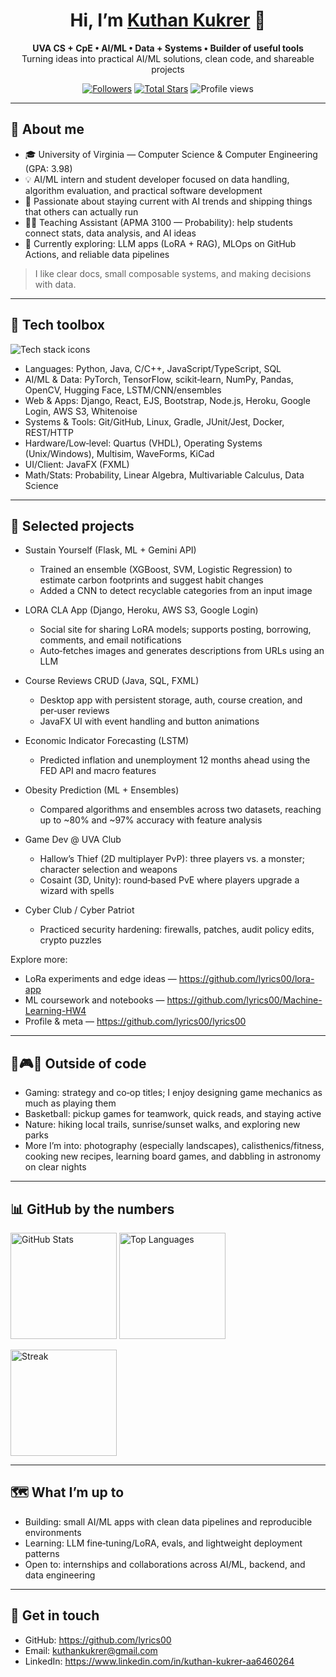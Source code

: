 <h1 align="center">Hi, I’m <a href="https://github.com/lyrics00">Kuthan Kukrer</a> 👋</h1>
<p align="center">
  <b>UVA CS + CpE • AI/ML • Data + Systems • Builder of useful tools</b><br>
  <span>Turning ideas into practical AI/ML solutions, clean code, and shareable projects</span>
</p>

<p align="center">
  <a href="https://github.com/lyrics00?tab=followers"><img alt="Followers" src="https://img.shields.io/github/followers/lyrics00?style=flat&label=Followers"></a>
  <a href="https://github.com/lyrics00?tab=repositories&sort=stargazers"><img alt="Total Stars" src="https://img.shields.io/github/stars/lyrics00?affiliations=OWNER%2CCOLLABORATOR&style=flat&label=Stars"></a>
  <img alt="Profile views" src="https://komarev.com/ghpvc/?username=lyrics00&color=0e75b6&style=flat&label=Views">
</p>

---

## 👤 About me
- 🎓 University of Virginia — Computer Science & Computer Engineering (GPA: 3.98)
- 💡 AI/ML intern and student developer focused on data handling, algorithm evaluation, and practical software development
- 🧭 Passionate about staying current with AI trends and shipping things that others can actually run
- 🧑‍🏫 Teaching Assistant (APMA 3100 — Probability): help students connect stats, data analysis, and AI ideas
- 🧪 Currently exploring: LLM apps (LoRA + RAG), MLOps on GitHub Actions, and reliable data pipelines

> I like clear docs, small composable systems, and making decisions with data.

---

## 🧰 Tech toolbox
<p>
  <img src="https://skillicons.dev/icons?i=py,java,cpp,c,js,ts,react,nodejs,html,css,bootstrap,sqlite,postgres,aws,gcp,docker,linux,git,github,tensorflow,pytorch,sklearn,opencv,django,heroku,raspberrypi&perline=12" alt="Tech stack icons" />
</p>

- Languages: Python, Java, C/C++, JavaScript/TypeScript, SQL
- AI/ML & Data: PyTorch, TensorFlow, scikit‑learn, NumPy, Pandas, OpenCV, Hugging Face, LSTM/CNN/ensembles
- Web & Apps: Django, React, EJS, Bootstrap, Node.js, Heroku, Google Login, AWS S3, Whitenoise
- Systems & Tools: Git/GitHub, Linux, Gradle, JUnit/Jest, Docker, REST/HTTP
- Hardware/Low‑level: Quartus (VHDL), Operating Systems (Unix/Windows), Multisim, WaveForms, KiCad
- UI/Client: JavaFX (FXML)
- Math/Stats: Probability, Linear Algebra, Multivariable Calculus, Data Science

---


## 🚀 Selected projects
- Sustain Yourself (Flask, ML + Gemini API)
  - Trained an ensemble (XGBoost, SVM, Logistic Regression) to estimate carbon footprints and suggest habit changes
  - Added a CNN to detect recyclable categories from an input image

- LORA CLA App (Django, Heroku, AWS S3, Google Login)
  - Social site for sharing LoRA models; supports posting, borrowing, comments, and email notifications
  - Auto‑fetches images and generates descriptions from URLs using an LLM

- Course Reviews CRUD (Java, SQL, FXML)
  - Desktop app with persistent storage, auth, course creation, and per‑user reviews
  - JavaFX UI with event handling and button animations

- Economic Indicator Forecasting (LSTM)
  - Predicted inflation and unemployment 12 months ahead using the FED API and macro features

- Obesity Prediction (ML + Ensembles)
  - Compared algorithms and ensembles across two datasets, reaching up to ~80% and ~97% accuracy with feature analysis

- Game Dev @ UVA Club
  - Hallow’s Thief (2D multiplayer PvP): three players vs. a monster; character selection and weapons
  - Cosaint (3D, Unity): round‑based PvE where players upgrade a wizard with spells

- Cyber Club / Cyber Patriot
  - Practiced security hardening: firewalls, patches, audit policy edits, crypto puzzles

Explore more:
- LoRa experiments and edge ideas — https://github.com/lyrics00/lora-app
- ML coursework and notebooks — https://github.com/lyrics00/Machine-Learning-HW4
- Profile & meta — https://github.com/lyrics00/lyrics00

---


## 🏀🎮🌲 Outside of code
- Gaming: strategy and co‑op titles; I enjoy designing game mechanics as much as playing them
- Basketball: pickup games for teamwork, quick reads, and staying active
- Nature: hiking local trails, sunrise/sunset walks, and exploring new parks
- More I’m into: photography (especially landscapes), calisthenics/fitness, cooking new recipes, learning board games, and dabbling in astronomy on clear nights

---

## 📊 GitHub by the numbers
<p>
  <img height="170" alt="GitHub Stats" src="https://github-readme-stats.vercel.app/api?username=lyrics00&show_icons=true&hide_border=true&rank_icon=percentile" />
  <img height="170" alt="Top Languages" src="https://github-readme-stats.vercel.app/api/top-langs/?username=lyrics00&layout=compact&hide_border=true" />
</p>
<p>
  <img height="170" alt="Streak" src="https://streak-stats.demolab.com?user=lyrics00&hide_border=true" />
</p>

---

## 🗺️ What I’m up to
- Building: small AI/ML apps with clean data pipelines and reproducible environments
- Learning: LLM fine‑tuning/LoRA, evals, and lightweight deployment patterns
- Open to: internships and collaborations across AI/ML, backend, and data engineering

---

## 💬 Get in touch
- GitHub: <a href="https://github.com/lyrics00">https://github.com/lyrics00</a>  
- Email: <a href="mailto:kuthankukrer@gmail.com">kuthankukrer@gmail.com</a>  
- LinkedIn: <a href="https://www.linkedin.com/in/kuthan-kukrer-aa6460264">https://www.linkedin.com/in/kuthan-kukrer-aa6460264</a>
<!-- Phone is omitted here for privacy, but can be added if you want. -->

<!--
Tip:
- Keep repos tidy with READMEs, small demos, and clear setup steps.
- Screenshots/GIFs help others try your projects quickly.
-->
